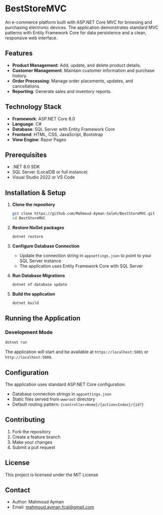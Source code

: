 # BestStoreMVC 

An e-commerce platform built with ASP.NET Core MVC for browsing and purchasing electronic devices. The application demonstrates standard MVC patterns with Entity Framework Core for data persistence and a clean, responsive web interface.

## Features

- **Product Management**: Add, update, and delete product details.
- **Customer Management**: Maintain customer information and purchase history.
- **Order Processing**: Manage order placements, updates, and cancellations.
- **Reporting**: Generate sales and inventory reports.

## Technology Stack

- **Framework**: ASP.NET Core 8.0
- **Language**: C#
- **Database**: SQL Server with Entity Framework Core
- **Frontend**: HTML, CSS, JavaScript, Bootstrap
- **View Engine**: Razor Pages

## Prerequisites

- .NET 8.0 SDK
- SQL Server (LocalDB or full instance)
- Visual Studio 2022 or VS Code

## Installation & Setup

1. **Clone the repository**
   ```bash
   git clone https://github.com/Mahmoud-Ayman-Saleh/BestStoreMVC.git
   cd BestStoreMVC
   ```

2. **Restore NuGet packages**
   ```bash
   dotnet restore
   ```

3. **Configure Database Connection**
   - Update the connection string in `appsettings.json` to point to your SQL Server instance
   - The application uses Entity Framework Core with SQL Server

4. **Run Database Migrations**
   ```bash
   dotnet ef database update
   ```

5. **Build the application**
   ```bash
   dotnet build
   ```

## Running the Application

### Development Mode
```bash
dotnet run
```

The application will start and be available at `https://localhost:5001` or `http://localhost:5000`.




## Configuration

The application uses standard ASP.NET Core configuration:
- Database connection strings in `appsettings.json`
- Static files served from `wwwroot` directory
- Default routing pattern: `{controller=Home}/{action=Index}/{id?}`

## Contributing

1. Fork the repository
2. Create a feature branch
3. Make your changes
4. Submit a pull request

## License
This project is licensed under the MIT License

## Contact
- Author: Mahmoud Ayman
- Email: mahmoud.ayman.fcai@gmail.com
